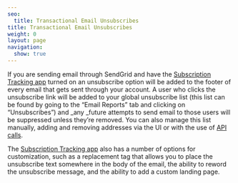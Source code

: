 ```yaml
---
seo:
  title: Transactional Email Unsubscribes
title: Transactional Email Unsubscribes
weight: 0
layout: page
navigation:
  show: true
---
```


If you are sending email through SendGrid and have the [Subscription Tracking app]({{root_url}}Apps/subscription_tracking.html) turned on an unsubscribe option will be added to the footer of every email that gets sent through your account. A user who clicks the unsubscribe link will be added to your global unsubscribe list (this list can be found by going to the “Email Reports” tab and clicking on “Unsubscribes”) and _any _future attempts to send email to those users will be suppressed unless they’re removed. You can also manage this list manually, adding and removing addresses via the UI or with the use of [API calls]({{root_url}}/API_Reference/Web_API/unsubscribes.html).

The [Subscription Tracking app]({{root_url}}/Apps/subscription_tracking.html) also has a number of options for customization, such as a replacement tag that allows you to place the unsubscribe text somewhere in the body of the email, the ability to reword the unsubscribe message, and the ability to add a custom landing page.
